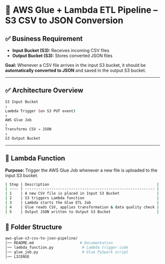 # 🚀 AWS Glue + Lambda ETL Pipeline – S3 CSV to JSON Conversion

## ✅ Business Requirement
- **Input Bucket (S3):** Receives incoming CSV files  
- **Output Bucket (S3):** Stores converted JSON files  

**Goal:** Whenever a CSV file arrives in the input S3 bucket, it should be **automatically converted to JSON** and saved in the output S3 bucket.  

---

## ✅ Architecture Overview
```bash
S3 Input Bucket
↓
Lambda Trigger (on S3 PUT event)
↓
AWS Glue Job
↓
Transforms CSV → JSON
↓
S3 Output Bucket
```

---

## 🔹 Lambda Function

**Purpose:** Trigger the AWS Glue Job whenever a new file is uploaded to the input S3 bucket.  

```bash
| Step | Description                                                 |
| ---- | ----------------------------------------------------------- |
| 1    | A new CSV file is placed in Input S3 Bucket                 |
| 2    | S3 triggers Lambda function                                 |
| 3    | Lambda starts the Glue ETL Job                              |
| 4    | Glue reads CSV, applies transformation & data quality check |
| 5    | Output JSON written to Output S3 Bucket                     |
```
## 📂 Folder Structure
```bash
aws-glue-s3-csv-to-json-pipeline/
│── README.md                     # Documentation
│── lambda_function.py             # Lambda trigger code
│── glue_job.py                    # Glue PySpark script
│── LICENSE                        
```

